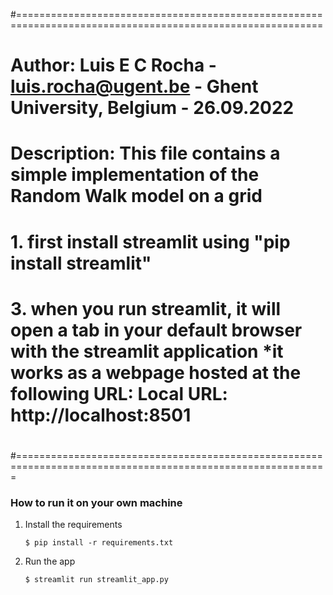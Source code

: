 #===========================================================================================================
# Author: Luis E C Rocha  - luis.rocha@ugent.be - Ghent University, Belgium  - 26.09.2022
#
# Description: 	This file contains a simple implementation of the Random Walk model on a grid
#              	1. first install streamlit using "pip install streamlit" 
#                 3. when you run streamlit, it will open a tab in your default browser with the streamlit application *it works as a webpage hosted at the following URL:  Local URL: http://localhost:8501
#
#============================================================================================================

### How to run it on your own machine

1. Install the requirements

   ```
   $ pip install -r requirements.txt
   ```

2. Run the app

   ```
   $ streamlit run streamlit_app.py
   ```
